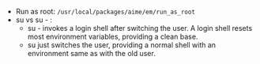 * Run as root: ```/usr/local/packages/aime/em/run_as_root```
* su vs su - :
  * su - invokes a login shell after switching the user. A login shell resets most environment variables, providing a clean base.
  * su just switches the user, providing a normal shell with an environment same as with the old user.
